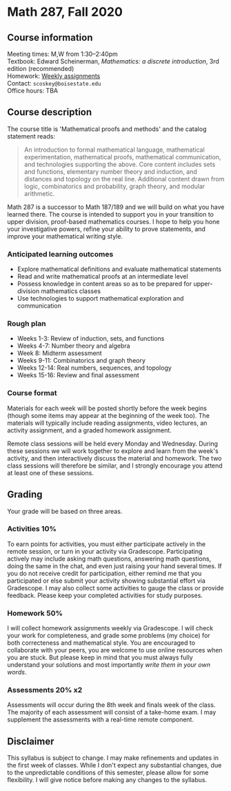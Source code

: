 # Math 287, Fall 2020

## Course information

Meeting times: M,W from 1:30&ndash;2:40pm  
Textbook: Edward Scheinerman, *Mathematics: a discrete introduction*, 3rd edition (recommended)  
Homework: [Weekly assignments](homework)  
Contact: `scoskey@boisestate.edu`  
Office hours: TBA

## Course description

The course title is 'Mathematical proofs and methods' and the catalog statement reads:

> An introduction to formal mathematical language, mathematical experimentation, mathematical proofs, mathematical communication, and technologies supporting the above. Core content includes sets and functions, elementary number theory and induction, and distances and topology on the real line. Additional content drawn from logic, combinatorics and probability, graph theory, and modular arithmetic.

Math 287 is a successor to Math 187/189 and we will build on what you have learned there. The course is intended to support you in your transition to upper division, proof-based mathematics courses. I hope to help you hone your investigative powers, refine your ability to prove statements, and improve your mathematical writing style.

### Anticipated learning outcomes

* Explore mathematical definitions and evaluate mathematical statements
* Read and write mathematical proofs at an intermediate level
* Possess knowledge in content areas so as to be prepared for upper-division mathematics classes
* Use technologies to support mathematical exploration and communication

### Rough plan

* Weeks 1-3: Review of induction, sets, and functions
* Weeks 4-7: Number theory and algebra
* Week 8: Midterm assessment
* Weeks 9-11: Combinatorics and graph theory
* Weeks 12-14: Real numbers, sequences, and topology
* Weeks 15-16: Review and final assessment

### Course format

Materials for each week will be posted shortly before the week begins (though some items may appear at the beginning of the week too). The materials will typically include reading assignments, video lectures, an activity assignment, and a graded homework assignment.

Remote class sessions will be held every Monday and Wednesday. During these sessions we will work together to explore and learn from the week's activity, and then interactively discuss the material and homework. The two class sessions will therefore be similar, and I strongly encourage you attend at least one of these sessions.

## Grading

Your grade will be based on three areas.

### Activities 10%

To earn points for activities, you must either participate actively in the remote session, or turn in your activity via Gradescope. Participating actively may include asking math questions, answering math questions, doing the same in the chat, and even just raising your hand several times. If you do not receive credit for participation, either remind me that you participated or else submit your activity showing substantial effort via Gradescope. I may also collect some activities to gauge the class or provide feedback. Please keep your completed activities for study purposes.

### Homework 50%

I will collect homework assignments weekly via Gradescope. I will check your work for completeness, and grade some problems (my choice) for both correcteness and mathematical style. You are encouraged to collaborate with your peers, you are welcome to use online resources when you are stuck. But please keep in mind that you must always fully understand your solutions and most importantly *write them in your own words*.

### Assessments 20% x2

Assessments will occur during the 8th week and finals week of the class. The majority of each assessment will consist of a take-home exam. I may supplement the assessments with a real-time remote component.

## Disclaimer

This syllabus is subject to change. I may make refinements and updates in the first week of classes. While I don't expect any substantial changes, due to the unpredictable conditions of this semester, please allow for some flexibility. I will give notice before making any changes to the syllabus.
